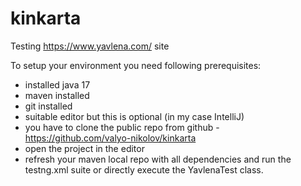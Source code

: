 # kinkarta
Testing https://www.yavlena.com/ site

To setup your environment you need following prerequisites:

 - installed java 17
 - maven installed 
 - git installed
 - suitable editor but this is optional (in my case IntelliJ)
 - you have to clone the public repo from github - https://github.com/valyo-nikolov/kinkarta
 - open the project in the editor
 - refresh your maven local repo with all dependencies and run the testng.xml suite or directly execute the YavlenaTest class.
